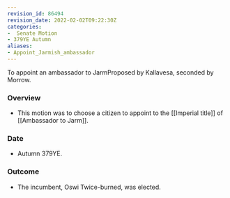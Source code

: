 ```yaml
---
revision_id: 86494
revision_date: 2022-02-02T09:22:30Z
categories:
-  Senate Motion
- 379YE Autumn
aliases:
- Appoint_Jarmish_ambassador
---
```


To appoint an ambassador to JarmProposed by Kallavesa, seconded by Morrow. 

### Overview
* This motion was to choose a citizen to appoint to the [[Imperial title]] of [[Ambassador to Jarm]].

### Date
* Autumn 379YE.

### Outcome
* The incumbent, Oswi Twice-burned, was elected.


